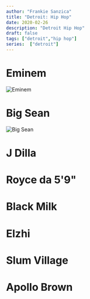 ```yaml
---
author: "Frankie Sanzica"
title: "Detroit: Hip Hop"
date: 2020-02-26
description: "Detroit Hip Hop"
draft: false
tags: ["detroit","hip hop"]
series:  ["detroit"]
---
```


# Eminem

![Eminem](/eminem.jpg)

# Big Sean

![Big Sean](/bigsean.jpg)

# J Dilla

# Royce da 5'9"

# Black Milk

# Elzhi

# Slum Village

# Apollo Brown
